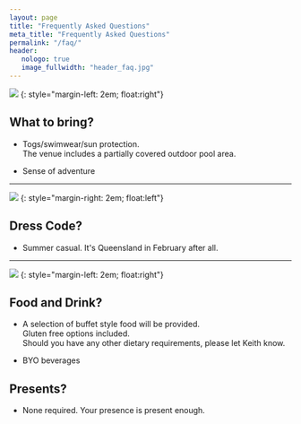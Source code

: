 ```yaml
---
layout: page
title: "Frequently Asked Questions"
meta_title: "Frequently Asked Questions"
permalink: "/faq/"
header:
   nologo: true
   image_fullwidth: "header_faq.jpg"
---
```


<img src="{{ site.url }}{{ site.baseurl }}/images/faq-1.jpg">
{: style="margin-left: 2em; float:right"}

## What to bring?

- Togs/swimwear/sun protection.  
The venue includes a partially covered outdoor pool area.  

- Sense of adventure
  

----

<img src="{{ site.url }}{{ site.baseurl }}/images/faq-2.jpg">
{: style="margin-right: 2em; float:left"}

## Dress Code?

- Summer casual.  It's Queensland in February after all.

----


<img src="{{ site.url }}{{ site.baseurl }}/images/faq-3.jpg">
{: style="margin-left: 2em; float:right"}

## Food and Drink?

- A selection of buffet style food will be provided.  
Gluten free options included.   
Should you have any other dietary requirements, please let Keith know.  

- BYO beverages

## Presents?
   
- None required.  Your presence is present enough.  

   
